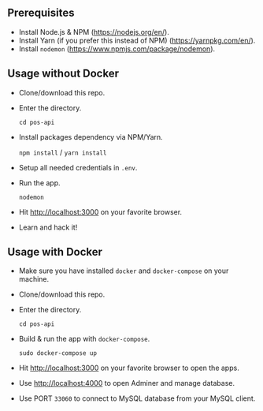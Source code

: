 ## Prerequisites

- Install Node.js & NPM (https://nodejs.org/en/).
- Install Yarn (if you prefer this instead of NPM) (https://yarnpkg.com/en/).
- Install `nodemon` (https://www.npmjs.com/package/nodemon).

## Usage without Docker

- Clone/download this repo.
- Enter the directory.

  `cd pos-api`

- Install packages dependency via NPM/Yarn.

  `npm install` / `yarn install`

- Setup all needed credentials in `.env`.
- Run the app.

  `nodemon`

- Hit [http://localhost:3000](http://localhost:3000) on your favorite browser.
- Learn and hack it!

## Usage with Docker

- Make sure you have installed `docker` and `docker-compose` on your machine.
- Clone/download this repo.
- Enter the directory.

  `cd pos-api`

- Build & run the app with `docker-compose`.

  `sudo docker-compose up`

- Hit [http://localhost:3000](http://localhost:3000) on your favorite browser to open the apps.
- Use [http://localhost:4000](http://localhost:4000) to open Adminer and manage database.
- Use PORT `33060` to connect to MySQL database from your MySQL client.